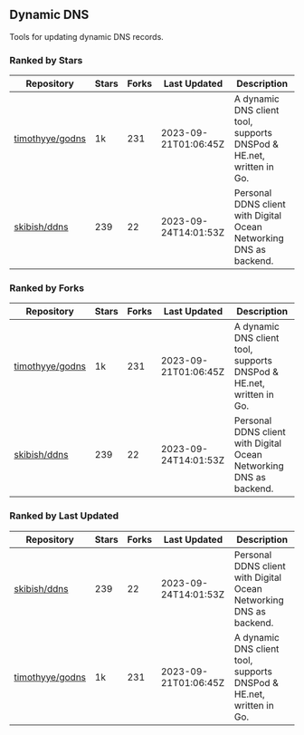 ## Dynamic DNS

Tools for updating dynamic DNS records.

### Ranked by Stars

| Repository | Stars | Forks | Last Updated | Description | 
|------------|-------|-------|--------------|-------------|
| [timothyye/godns](https://github.com/timothyye/godns) | 1k | 231 | 2023-09-21T01:06:45Z |  A dynamic DNS client tool, supports DNSPod & HE.net, written in Go. |
| [skibish/ddns](https://github.com/skibish/ddns) | 239 | 22 | 2023-09-24T14:01:53Z |  Personal DDNS client with Digital Ocean Networking DNS as backend. |

### Ranked by Forks

| Repository | Stars | Forks | Last Updated | Description | 
|------------|-------|-------|--------------|-------------|
| [timothyye/godns](https://github.com/timothyye/godns) | 1k | 231 | 2023-09-21T01:06:45Z |  A dynamic DNS client tool, supports DNSPod & HE.net, written in Go. |
| [skibish/ddns](https://github.com/skibish/ddns) | 239 | 22 | 2023-09-24T14:01:53Z |  Personal DDNS client with Digital Ocean Networking DNS as backend. |

### Ranked by Last Updated

| Repository | Stars | Forks | Last Updated | Description | 
|------------|-------|-------|--------------|-------------|
| [skibish/ddns](https://github.com/skibish/ddns) | 239 | 22 | 2023-09-24T14:01:53Z |  Personal DDNS client with Digital Ocean Networking DNS as backend. |
| [timothyye/godns](https://github.com/timothyye/godns) | 1k | 231 | 2023-09-21T01:06:45Z |  A dynamic DNS client tool, supports DNSPod & HE.net, written in Go. |

